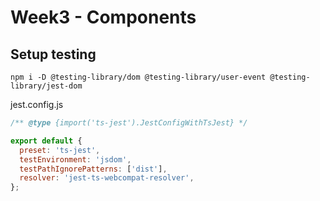 # Week3 - Components

## Setup testing

```shell
npm i -D @testing-library/dom @testing-library/user-event @testing-library/jest-dom
```

jest.config.js

```js
/** @type {import('ts-jest').JestConfigWithTsJest} */

export default {
  preset: 'ts-jest',
  testEnvironment: 'jsdom',
  testPathIgnorePatterns: ['dist'],
  resolver: 'jest-ts-webcompat-resolver',
};
```
